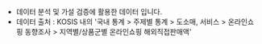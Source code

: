 - 데이터 분석 및 가설 검증에 활용한 데이터 입니다.
- 데이터 출처 : KOSIS 내의 '국내 통계 > 주제별 통계 > 도소매, 서비스 > 온라인쇼핑 동향조사 > 지역별/상품군별 온라인쇼핑 해외직접판매액'
